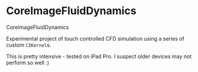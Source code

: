 # CoreImageFluidDynamics
CoreImageFluidDynamics

Experimental project of touch controlled CFD simulation using a series of custom `CIKernel`s.

This is pretty intensive - tested on iPad Pro. I suspect older devices may not perform  so well :)
